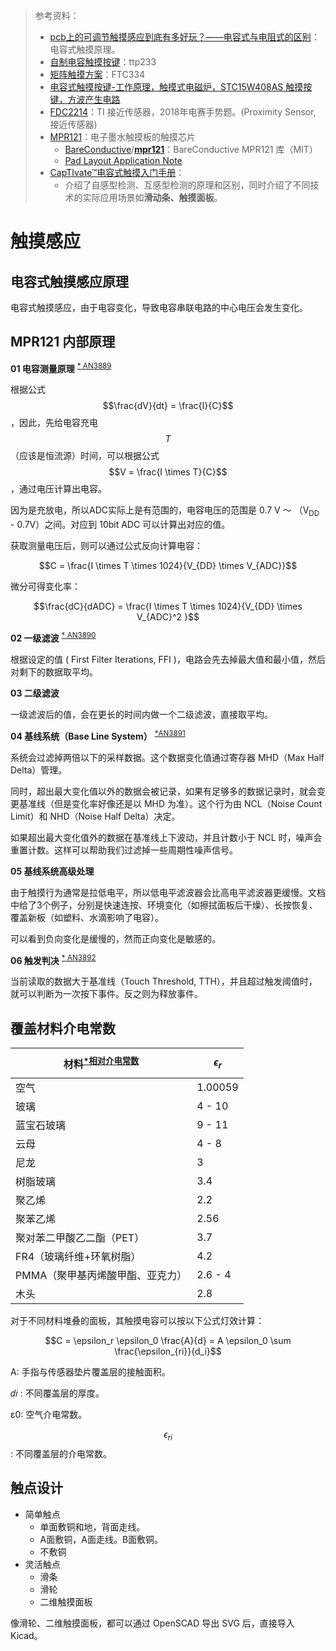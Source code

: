 > 参考资料：
>
> - [pcb上的可调节触摸感应到底有多好玩？——电容式与电阻式的区别](https://www.bilibili.com/video/BV1Yy4y1u7nJ/?spm_id_from=333.337.search-card.all.click&vd_source=b736aa3d7f0fdf47b59ea3021dc810ab)：电容式触摸原理。
> - [自制电容触摸按键](https://www.bilibili.com/video/BV1BV411e7Kp/?spm_id_from=333.788.recommend_more_video.2&vd_source=b736aa3d7f0fdf47b59ea3021dc810ab)：ttp233
> - [矩阵触摸方案](https://www.bilibili.com/video/BV1Dd4y1T77g/?spm_id_from=333.788.recommend_more_video.3&vd_source=b736aa3d7f0fdf47b59ea3021dc810ab)：FTC334
> - [电容式触摸按键-工作原理，触摸式电磁炉，STC15W408AS 触摸按键，方波产生电路](https://www.bilibili.com/video/BV1tY41187eA/?spm_id_from=333.337.search-card.all.click&vd_source=b736aa3d7f0fdf47b59ea3021dc810ab)
> - [FDC2214](https://www.ti.com/product/FDC2214#features)：TI 接近传感器，2018年电赛手势题。(Proximity Sensor, 接近传感器)
> - [MPR121](https://item.szlcsc.com/92511.html)：电子墨水触摸板的触摸芯片
>   - [BareConductive](https://github.com/BareConductive)/**[mpr121](https://github.com/BareConductive/mpr121)**：BareConductive MPR121 库（MIT）
>   - [Pad Layout Application Note](https://www.nxp.com/docs/en/application-note/AN3747.pdf)
> - [CapTIvate™电容式触摸入门手册](https://www.ti.com.cn/cn/lit/ml/zhcaaa9/zhcaaa9.pdf?ts=1665636026498&ref_url=https%253A%252F%252Fwww.google.com.hk%252F)：
>   - 介绍了自感型检测、互感型检测的原理和区别，同时介绍了不同技术的实际应用场景如**滑动条、触摸面板**。

# 触摸感应

## 电容式触摸感应原理

电容式触摸感应，由于电容变化，导致电容串联电路的中心电压会发生变化。



## MPR121 内部原理

**01 电容测量原理** <sup>[* AN3889](https://www.nxp.com/docs/en/application-note/AN3889.pdf)</sup>

根据公式 $$\frac{dV}{dt} = \frac{I}{C}$$，因此，先给电容充电 $$T$$（应该是恒流源）时间，可以根据公式 $$V = \frac{I \times T}{C}$$，通过电压计算出电容。

因为是充放电，所以ADC实际上是有范围的，电容电压的范围是 0.7 V ～ （V<sub>DD</sub> - 0.7V）之间。对应到 10bit ADC 可以计算出对应的值。

获取测量电压后，则可以通过公式反向计算电容：

$$C = \frac{I \times T \times 1024}{V_{DD} \times V_{ADC}}$$

微分可得变化率：

$$\frac{dC}{dADC} = \frac{I \times T \times 1024}{V_{DD} \times V_{ADC}^2 }$$



**02 一级滤波** <sup>[* AN3890](https://www.nxp.com/docs/en/application-note/AN3890.pdf)</sup>

根据设定的值 ( First Filter Iterations, FFI )，电路会先去掉最大值和最小值，然后对剩下的数据取平均。



**03 二级滤波**

一级滤波后的值，会在更长的时间内做一个二级滤波，直接取平均。



**04 基线系统（Base Line System）** <sup>[*AN3891](https://www.nxp.com/docs/en/application-note/AN3891.pdf)</sup>

系统会过滤掉两倍以下的采样数据。这个数据变化值通过寄存器 MHD（Max Half Delta）管理。

同时，超出最大变化值以外的数据会被记录，如果有足够多的数据记录时，就会变更基准线（但是变化率好像还是以 MHD 为准）。这个行为由 NCL（Noise Count Limit）和 NHD（Noise Half Delta）决定。

如果超出最大变化值外的数据在基准线上下波动，并且计数小于 NCL 时，噪声会重置计数。这样可以帮助我们过滤掉一些周期性噪声信号。



**05 基线系统高级处理**

由于触摸行为通常是拉低电平，所以低电平滤波器会比高电平滤波器更缓慢。文档中给了3个例子，分别是快速连按、环境变化（如擦拭面板后干燥）、长按恢复、覆盖新板（如塑料、水滴影响了电容）。

可以看到负向变化是缓慢的，然而正向变化是敏感的。



**06 触发判决**  <sup>[* AN3892](https://www.nxp.com/docs/en/application-note/AN3892.pdf)</sup>

当前读取的数据大于基准线（Touch Threshold, TTH），并且超过触发阈值时，就可以判断为一次按下事件。反之则为释放事件。



## 覆盖材料介电常数

| 材料<sup>[*相对介电常数](https://baike.baidu.com/item/%E7%9B%B8%E5%AF%B9%E4%BB%8B%E7%94%B5%E5%B8%B8%E6%95%B0/2734125)</sup> | $$\epsilon_r$$ |
| ------------------------------------------------------------ | -------------- |
| 空气                                                         | 1.00059        |
| 玻璃                                                         | 4 - 10         |
| 蓝宝石玻璃                                                   | 9 - 11         |
| 云母                                                         | 4 - 8          |
| 尼龙                                                         | 3              |
| 树脂玻璃                                                     | 3.4            |
| 聚乙烯                                                       | 2.2            |
| 聚苯乙烯                                                     | 2.56           |
| 聚对苯二甲酸乙二酯（PET）                                    | 3.7            |
| FR4（玻璃纤维+环氧树脂）                                     | 4.2            |
| PMMA（聚甲基丙烯酸甲酯、亚克力）                             | 2.6 - 4        |
| 木头                                                         | 2.8            |

对于不同材料堆叠的面板，其触摸电容可以按以下公式灯效计算：

$$C = \epsilon_r \epsilon_0 \frac{A}{d} = A \epsilon_0 \sum \frac{\epsilon_{ri}}{d_i}$$

A: 手指与传感器垫片覆盖层的接触面积。

𝑑𝑖 : 不同覆盖层的厚度。 

ε0: 空气介电常数。 

$$\epsilon_{ri}$$: 不同覆盖层的介电常数。



## 触点设计

- 简单触点
  - 单面敷铜和地，背面走线。
  - A面敷铜，A面走线。B面敷铜。
  - 不敷铜
- 灵活触点
  - 滑条
  - 滑轮
  - 二维触摸面板



像滑轮、二维触摸面板，都可以通过 OpenSCAD 导出 SVG 后，直接导入 Kicad。
